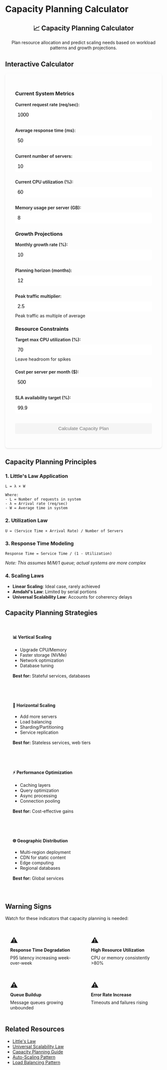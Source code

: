 # Capacity Planning Calculator

<div class="calculator-container">
<div class="calc-header">
<h2>📈 Capacity Planning Calculator</h2>
<p>Plan resource allocation and predict scaling needs based on workload patterns and growth projections.</p>
</div>

## Interactive Calculator

<div class="calculator-tool">
<form id="capacityCalc">

### Current System Metrics
<div class="input-group">
<label for="currentRPS">Current request rate (req/sec):</label>
<input type="number" id="currentRPS" value="1000" min="0" step="100">
</div>

<div class="input-group">
<label for="avgResponseTime">Average response time (ms):</label>
<input type="number" id="avgResponseTime" value="50" min="1" step="10">
</div>

<div class="input-group">
<label for="currentServers">Current number of servers:</label>
<input type="number" id="currentServers" value="10" min="1" step="1">
</div>

<div class="input-group">
<label for="cpuUtilization">Current CPU utilization (%):</label>
<input type="number" id="cpuUtilization" value="60" min="0" max="100" step="5">
</div>

<div class="input-group">
<label for="memoryUsageGB">Memory usage per server (GB):</label>
<input type="number" id="memoryUsageGB" value="8" min="0" step="1">
</div>

### Growth Projections
<div class="input-group">
<label for="growthRate">Monthly growth rate (%):</label>
<input type="number" id="growthRate" value="10" min="0" step="1">
</div>

<div class="input-group">
<label for="planningHorizon">Planning horizon (months):</label>
<input type="number" id="planningHorizon" value="12" min="1" max="36" step="1">
</div>

<div class="input-group">
<label for="peakMultiplier">Peak traffic multiplier:</label>
<input type="number" id="peakMultiplier" value="2.5" min="1" step="0.1">
<span class="help">Peak traffic as multiple of average</span>
</div>

### Resource Constraints
<div class="input-group">
<label for="maxCPU">Target max CPU utilization (%):</label>
<input type="number" id="maxCPU" value="70" min="10" max="90" step="5">
<span class="help">Leave headroom for spikes</span>
</div>

<div class="input-group">
<label for="serverCost">Cost per server per month ($):</label>
<input type="number" id="serverCost" value="500" min="0" step="50">
</div>

<div class="input-group">
<label for="slaTarget">SLA availability target (%):</label>
<input type="number" id="slaTarget" value="99.9" min="90" max="99.999" step="0.1">
</div>

<button type="button" onclick="calculateCapacity()" class="calc-button">Calculate Capacity Plan</button>
</form>

<div id="results" class="results-panel">
<!-- Results will appear here -->
</div>
</div>

## Capacity Planning Principles

### 1. Little's Law Application
```
L = λ × W

Where:
- L = Number of requests in system
- λ = Arrival rate (req/sec)
- W = Average time in system
```

### 2. Utilization Law
```
U = (Service Time × Arrival Rate) / Number of Servers
```

### 3. Response Time Modeling
```
Response Time = Service Time / (1 - Utilization)
```
*Note: This assumes M/M/1 queue; actual systems are more complex*

### 4. Scaling Laws
- **Linear Scaling**: Ideal case, rarely achieved
- **Amdahl's Law**: Limited by serial portions
- **Universal Scalability Law**: Accounts for coherency delays

## Capacity Planning Strategies

<div class="strategy-grid">
<div class="strategy-card">
<h4>📊 Vertical Scaling</h4>
<ul>
<li>Upgrade CPU/Memory</li>
<li>Faster storage (NVMe)</li>
<li>Network optimization</li>
<li>Database tuning</li>
</ul>
<p><strong>Best for:</strong> Stateful services, databases</p>
</div>

<div class="strategy-card">
<h4>🔄 Horizontal Scaling</h4>
<ul>
<li>Add more servers</li>
<li>Load balancing</li>
<li>Sharding/Partitioning</li>
<li>Service replication</li>
</ul>
<p><strong>Best for:</strong> Stateless services, web tiers</p>
</div>

<div class="strategy-card">
<h4>⚡ Performance Optimization</h4>
<ul>
<li>Caching layers</li>
<li>Query optimization</li>
<li>Async processing</li>
<li>Connection pooling</li>
</ul>
<p><strong>Best for:</strong> Cost-effective gains</p>
</div>

<div class="strategy-card">
<h4>🌐 Geographic Distribution</h4>
<ul>
<li>Multi-region deployment</li>
<li>CDN for static content</li>
<li>Edge computing</li>
<li>Regional databases</li>
</ul>
<p><strong>Best for:</strong> Global services</p>
</div>
</div>

## Warning Signs

Watch for these indicators that capacity planning is needed:

<div class="warning-grid">
<div class="warning-item">
<span class="warning-icon">⚠️</span>
<strong>Response Time Degradation</strong>
<p>P95 latency increasing week-over-week</p>
</div>

<div class="warning-item">
<span class="warning-icon">⚠️</span>
<strong>High Resource Utilization</strong>
<p>CPU or memory consistently >80%</p>
</div>

<div class="warning-item">
<span class="warning-icon">⚠️</span>
<strong>Queue Buildup</strong>
<p>Message queues growing unbounded</p>
</div>

<div class="warning-item">
<span class="warning-icon">⚠️</span>
<strong>Error Rate Increase</strong>
<p>Timeouts and failures rising</p>
</div>
</div>

## Related Resources

- [Little's Law](../quantitative/littles-law.md)
- [Universal Scalability Law](../quantitative/universal-scalability.md)
- [Capacity Planning Guide](../quantitative/capacity-planning.md)
- [Auto-Scaling Pattern](../patterns/auto-scaling.md)
- [Load Balancing Pattern](../patterns/load-balancing.md)

<script>
// Enhanced capacity calculator with input validation and real-time updates
let capacityChart = null;

function validateCapacityInputs() {
    const inputs = {
        currentRPS: { value: parseFloat(document.getElementById('currentRPS').value), min: 1, max: 1000000, name: 'Request rate' },
        avgResponseTime: { value: parseFloat(document.getElementById('avgResponseTime').value), min: 1, max: 10000, name: 'Response time' },
        currentServers: { value: parseInt(document.getElementById('currentServers').value), min: 1, max: 10000, name: 'Current servers' },
        cpuUtilization: { value: parseFloat(document.getElementById('cpuUtilization').value), min: 0, max: 100, name: 'CPU utilization' },
        memoryUsageGB: { value: parseFloat(document.getElementById('memoryUsageGB').value), min: 0.1, max: 1000, name: 'Memory usage' },
        growthRate: { value: parseFloat(document.getElementById('growthRate').value), min: 0, max: 100, name: 'Growth rate' },
        planningHorizon: { value: parseInt(document.getElementById('planningHorizon').value), min: 1, max: 36, name: 'Planning horizon' },
        peakMultiplier: { value: parseFloat(document.getElementById('peakMultiplier').value), min: 1, max: 10, name: 'Peak multiplier' },
        maxCPU: { value: parseFloat(document.getElementById('maxCPU').value), min: 10, max: 90, name: 'Max CPU target' },
        serverCost: { value: parseFloat(document.getElementById('serverCost').value), min: 0, max: 100000, name: 'Server cost' },
        slaTarget: { value: parseFloat(document.getElementById('slaTarget').value), min: 90, max: 99.999, name: 'SLA target' }
    };
    
    const errors = [];
    
    for (const [key, input] of Object.entries(inputs)) {
        if (isNaN(input.value)) {
            errors.push(`${input.name} must be a number`);
        } else if (input.value < input.min || input.value > input.max) {
            errors.push(`${input.name} must be between ${input.min} and ${input.max}`);
        }
    }
    
    return { valid: errors.length === 0, errors, inputs };
}

function calculateCapacity() {
    // Validate inputs
    const validation = validateCapacityInputs();
    if (!validation.valid) {
        displayCapacityErrors(validation.errors);
        return;
    }
    
    const inputs = validation.inputs;
    const growthRate = inputs.growthRate.value / 100;
    
    // Calculate current metrics
    const currentCapacityRPS = inputs.currentRPS.value / (inputs.cpuUtilization.value / 100);
    const rpsPerServer = currentCapacityRPS / inputs.currentServers.value;
    
    // Calculate memory constraints
    const totalMemoryGB = inputs.memoryUsageGB.value * inputs.currentServers.value;
    const memoryPerRPS = totalMemoryGB / inputs.currentRPS.value;
    
    // Project growth with advanced modeling
    let projections = [];
    let cumulativeCost = 0;
    
    for (let month = 0; month <= inputs.planningHorizon.value; month++) {
        const growthFactor = Math.pow(1 + growthRate, month);
        const projectedRPS = inputs.currentRPS.value * growthFactor;
        const peakRPS = projectedRPS * inputs.peakMultiplier.value;
        
        // Calculate required servers (considering both CPU and memory)
        const cpuBasedServers = Math.ceil((peakRPS / rpsPerServer) / (inputs.maxCPU.value / 100));
        const memoryBasedServers = Math.ceil((peakRPS * memoryPerRPS) / inputs.memoryUsageGB.value);
        const requiredServers = Math.max(cpuBasedServers, memoryBasedServers);
        
        // Calculate costs
        const monthlyCost = requiredServers * inputs.serverCost.value;
        cumulativeCost += monthlyCost;
        
        // Calculate actual utilization
        const cpuUtilization = (peakRPS / (requiredServers * rpsPerServer)) * 100;
        const memoryUtilization = (peakRPS * memoryPerRPS) / (requiredServers * inputs.memoryUsageGB.value) * 100;
        const actualUtilization = Math.max(cpuUtilization, memoryUtilization);
        const headroom = 100 - actualUtilization;
        
        projections.push({
            month: month,
            avgRPS: projectedRPS,
            peakRPS: peakRPS,
            servers: requiredServers,
            cost: monthlyCost,
            cumulativeCost: cumulativeCost,
            cpuUtilization: cpuUtilization,
            memoryUtilization: memoryUtilization,
            utilization: actualUtilization,
            headroom: headroom,
            constraintType: cpuBasedServers > memoryBasedServers ? 'CPU' : 'Memory'
        });
    }
    
    // Calculate availability based on redundancy
    const n = projections[inputs.planningHorizon.value].servers;
    const redundancy = Math.max(1, Math.floor(n * 0.1)); // 10% redundancy
    const availability = calculateAvailability(n, redundancy);
    
    // Prepare data for visualization
    const capacityData = {
        projections: projections,
        currentState: {
            rpsPerServer: rpsPerServer,
            currentCapacityRPS: currentCapacityRPS,
            cpuUtilization: inputs.cpuUtilization.value,
            servers: inputs.currentServers.value,
            headroom: 100 - inputs.cpuUtilization.value
        },
        recommendations: generateCapacityRecommendations(projections, inputs, availability),
        availability: availability,
        redundancy: redundancy
    };
    
    // Display results
    displayCapacityResults(capacityData, inputs);
    
    // Show results panel with animation
    const resultsPanel = document.getElementById('results');
    resultsPanel.style.display = 'block';
    resultsPanel.scrollIntoView({ behavior: 'smooth', block: 'nearest' });
}

function generateCapacityRecommendations(projections, inputs, availability) {
    const recommendations = [];
    
    // Growth rate analysis
    if (inputs.growthRate.value > 15) {
        recommendations.push({
            type: 'warning',
            message: 'High growth rate detected. Consider implementing auto-scaling to handle volatility.'
        });
    }
    
    // Short-term capacity needs
    const sixMonthProjection = projections[Math.min(6, projections.length - 1)];
    if (sixMonthProjection.servers > inputs.currentServers.value * 1.5) {
        recommendations.push({
            type: 'urgent',
            message: `⚠️ Significant scaling needed within 6 months (${sixMonthProjection.servers} servers). Start capacity planning immediately.`
        });
    }
    
    // Utilization analysis
    if (inputs.cpuUtilization.value > 70) {
        recommendations.push({
            type: 'important',
            message: 'Current utilization is high. Consider adding servers proactively to maintain stability.'
        });
    } else if (inputs.cpuUtilization.value < 30) {
        recommendations.push({
            type: 'info',
            message: 'Low utilization detected. You may be over-provisioned and could reduce costs.'
        });
    }
    
    // Availability vs SLA
    if (availability < inputs.slaTarget.value / 100) {
        const additionalServers = Math.ceil(projections[projections.length - 1].servers * 0.15);
        recommendations.push({
            type: 'error',
            message: `Current redundancy insufficient for ${inputs.slaTarget.value}% SLA. Add ${additionalServers} redundant servers.`
        });
    }
    
    // Cost optimization
    const totalCost = projections[projections.length - 1].cumulativeCost;
    const avgMonthlyCost = totalCost / projections.length;
    if (avgMonthlyCost > inputs.serverCost.value * inputs.currentServers.value * 2) {
        recommendations.push({
            type: 'important',
            message: 'Infrastructure costs will more than double. Consider architectural optimizations to reduce server requirements.'
        });
    }
    
    return recommendations;
}

function displayCapacityResults(data, inputs) {
    let resultsHTML = `
        <h3>📊 Capacity Planning Analysis</h3>
        
        <div class="capacity-summary">
            <div class="summary-cards-grid">
                <div class="summary-metric-card">
                    <div class="metric-icon">⚡</div>
                    <div class="metric-content">
                        <div class="metric-value">${data.currentState.rpsPerServer.toFixed(0)}</div>
                        <div class="metric-label">RPS per Server</div>
                    </div>
                </div>
                <div class="summary-metric-card">
                    <div class="metric-icon">📈</div>
                    <div class="metric-content">
                        <div class="metric-value">${data.currentState.currentCapacityRPS.toFixed(0)}</div>
                        <div class="metric-label">Max Capacity (RPS)</div>
                    </div>
                </div>
                <div class="summary-metric-card ${data.currentState.headroom < 30 ? 'warning' : 'success'}">
                    <div class="metric-icon">💨</div>
                    <div class="metric-content">
                        <div class="metric-value">${data.currentState.headroom.toFixed(1)}%</div>
                        <div class="metric-label">Current Headroom</div>
                    </div>
                </div>
                <div class="summary-metric-card">
                    <div class="metric-icon">✅</div>
                    <div class="metric-content">
                        <div class="metric-value">${(data.availability * 100).toFixed(3)}%</div>
                        <div class="metric-label">Projected Availability</div>
                    </div>
                </div>
            </div>
        </div>
        
        <div class="projection-summary">
            <h4>📅 ${inputs.planningHorizon.value}-Month Projection</h4>
            <div class="projection-cards">
                <div class="projection-card growth">
                    <div class="card-icon">📈</div>
                    <h5>Traffic Growth</h5>
                    <div class="big-number">${((Math.pow(1 + inputs.growthRate.value / 100, inputs.planningHorizon.value) - 1) * 100).toFixed(0)}%</div>
                    <div class="card-details">
                        <p>From ${inputs.currentRPS.value.toLocaleString()} to ${data.projections[data.projections.length - 1].avgRPS.toFixed(0).toLocaleString()} RPS</p>
                        <p class="peak-info">Peak: ${data.projections[data.projections.length - 1].peakRPS.toFixed(0).toLocaleString()} RPS</p>
                    </div>
                </div>
                <div class="projection-card servers">
                    <div class="card-icon">🖥️</div>
                    <h5>Infrastructure Scale</h5>
                    <div class="big-number">${data.projections[data.projections.length - 1].servers}</div>
                    <div class="card-details">
                        <p>Up from ${inputs.currentServers.value} servers</p>
                        <p class="increase">+${((data.projections[data.projections.length - 1].servers / inputs.currentServers.value - 1) * 100).toFixed(0)}% increase</p>
                    </div>
                </div>
                <div class="projection-card cost">
                    <div class="card-icon">💰</div>
                    <h5>Total Investment</h5>
                    <div class="big-number">$${(data.projections[data.projections.length - 1].cumulativeCost / 1000).toFixed(0)}k</div>
                    <div class="card-details">
                        <p>Monthly avg: $${(data.projections[data.projections.length - 1].cost).toLocaleString()}</p>
                        <p class="roi">Per server: $${inputs.serverCost.value}</p>
                    </div>
                </div>
            </div>
        </div>
        
        <div class="charts-section">
            <div class="chart-container">
                <h4>📊 Capacity Growth Timeline</h4>
                <canvas id="capacityChart" width="800" height="400"></canvas>
            </div>
            <div class="chart-container">
                <h4>💵 Cost Projection</h4>
                <canvas id="costChart" width="800" height="300"></canvas>
            </div>
        </div>
        
        <div class="recommendations-section">
            <h4>💡 Strategic Recommendations</h4>
            <div class="recommendations-grid">
    `;
    
    // Add intelligent recommendations
    data.recommendations.forEach(rec => {
        resultsHTML += `
            <div class="recommendation-card ${rec.type}">
                <div class="rec-icon">${rec.type === 'urgent' ? '🚨' : rec.type === 'error' ? '❌' : rec.type === 'warning' ? '⚠️' : rec.type === 'important' ? '📌' : 'ℹ️'}</div>
                <div class="rec-content">${rec.message}</div>
            </div>
        `;
    });
    
    resultsHTML += `
            </div>
        </div>
        
        <div class="scaling-roadmap">
            <h4>🗺️ Scaling Roadmap</h4>
            <div class="timeline">
                <div class="timeline-item immediate">
                    <div class="timeline-marker">Now</div>
                    <div class="timeline-content">
                        <h5>Quick Wins</h5>
                        <ul>
                            <li>Optimize queries & indexes</li>
                            <li>Enable compression</li>
                            <li>Tune connection pools</li>
                        </ul>
                        <div class="impact">10-20% improvement</div>
                    </div>
                </div>
                <div class="timeline-item short-term">
                    <div class="timeline-marker">1-3 mo</div>
                    <div class="timeline-content">
                        <h5>Tactical Improvements</h5>
                        <ul>
                            <li>Implement caching layer</li>
                            <li>Add read replicas</li>
                            <li>Enable auto-scaling</li>
                        </ul>
                        <div class="impact">30-50% capacity gain</div>
                    </div>
                </div>
                <div class="timeline-item medium-term">
                    <div class="timeline-marker">3-6 mo</div>
                    <div class="timeline-content">
                        <h5>Strategic Scaling</h5>
                        <ul>
                            <li>Horizontal partitioning</li>
                            <li>Microservices split</li>
                            <li>CDN deployment</li>
                        </ul>
                        <div class="impact">2-5x capacity</div>
                    </div>
                </div>
                <div class="timeline-item long-term">
                    <div class="timeline-marker">6-12 mo</div>
                    <div class="timeline-content">
                        <h5>Architecture Evolution</h5>
                        <ul>
                            <li>Event-driven design</li>
                            <li>Serverless migration</li>
                            <li>Global distribution</li>
                        </ul>
                        <div class="impact">10x+ scalability</div>
                    </div>
                </div>
            </div>
        </div>
        
        <div class="detailed-projections">
            <h4>📋 Detailed Monthly Projections</h4>
            <div class="projection-table-container">
                <table class="projection-table">
                    <thead>
                        <tr>
                            <th>Month</th>
                            <th>Avg RPS</th>
                            <th>Peak RPS</th>
                            <th>Servers</th>
                            <th>CPU %</th>
                            <th>Memory %</th>
                            <th>Monthly Cost</th>
                            <th>Constraint</th>
                        </tr>
                    </thead>
                    <tbody>
    `;
    
    // Show key milestone months
    const milestones = [0, 3, 6, 12, 18, 24, data.projections.length - 1];
    milestones.forEach(month => {
        if (month < data.projections.length) {
            const proj = data.projections[month];
            resultsHTML += `
                <tr class="${proj.utilization > 80 ? 'high-util' : ''}">
                    <td>${month}</td>
                    <td>${proj.avgRPS.toFixed(0).toLocaleString()}</td>
                    <td>${proj.peakRPS.toFixed(0).toLocaleString()}</td>
                    <td>${proj.servers}</td>
                    <td>${proj.cpuUtilization.toFixed(1)}%</td>
                    <td>${proj.memoryUtilization.toFixed(1)}%</td>
                    <td>$${proj.cost.toLocaleString()}</td>
                    <td><span class="constraint-badge ${proj.constraintType.toLowerCase()}">${proj.constraintType}</span></td>
                </tr>
            `;
        }
    });
    
    resultsHTML += `
                    </tbody>
                </table>
            </div>
        </div>
    `;
    
    document.getElementById('results').innerHTML = resultsHTML;
    
    // Draw interactive charts
    drawCapacityChart(data.projections);
    drawCostChart(data.projections);
}

function displayCapacityErrors(errors) {
    let errorHTML = '<div class="error-container"><h4>⚠️ Input Validation Errors</h4><ul>';
    errors.forEach(error => {
        errorHTML += `<li>${error}</li>`;
    });
    errorHTML += '</ul></div>';
    
    const resultsDiv = document.getElementById('results');
    resultsDiv.innerHTML = errorHTML;
    resultsDiv.style.display = 'block';
}

function calculateAvailability(servers, redundancy) {
    // Simplified availability calculation
    const serverAvailability = 0.99; // 99% per server
    const requiredServers = servers - redundancy;
    
    // Probability that at least requiredServers are available
    let availability = 0;
    for (let k = requiredServers; k <= servers; k++) {
        availability += binomial(servers, k) * 
                       Math.pow(serverAvailability, k) * 
                       Math.pow(1 - serverAvailability, servers - k);
    }
    
    return availability;
}

function binomial(n, k) {
    return factorial(n) / (factorial(k) * factorial(n - k));
}

function factorial(n) {
    if (n <= 1) return 1;
    return n * factorial(n - 1);
}

function drawCapacityChart(projections) {
    const canvas = document.getElementById('capacityChart');
    if (!canvas) return;
    
    const ctx = canvas.getContext('2d');
    const width = canvas.width;
    const height = canvas.height;
    const padding = 60;
    
    // Clear canvas
    ctx.clearRect(0, 0, width, height);
    
    // Find max values for scaling
    const maxServers = Math.max(...projections.map(p => p.servers));
    const maxRPS = Math.max(...projections.map(p => p.peakRPS));
    const maxUtil = 100;
    
    // Draw grid lines
    ctx.strokeStyle = '#e0e0e0';
    ctx.lineWidth = 1;
    for (let i = 0; i <= 10; i++) {
        const y = padding + (i / 10) * (height - 2 * padding);
        ctx.beginPath();
        ctx.moveTo(padding, y);
        ctx.lineTo(width - padding, y);
        ctx.stroke();
    }
    
    // Draw axes
    ctx.strokeStyle = '#666';
    ctx.lineWidth = 2;
    ctx.beginPath();
    ctx.moveTo(padding, padding);
    ctx.lineTo(padding, height - padding);
    ctx.lineTo(width - padding, height - padding);
    ctx.stroke();
    
    // Draw server count line
    ctx.strokeStyle = '#5448C8';
    ctx.lineWidth = 3;
    ctx.beginPath();
    projections.forEach((p, i) => {
        const x = padding + (i / (projections.length - 1)) * (width - 2 * padding);
        const y = height - padding - (p.servers / maxServers) * (height - 2 * padding);
        if (i === 0) ctx.moveTo(x, y);
        else ctx.lineTo(x, y);
        
        // Draw data points
        ctx.fillStyle = '#5448C8';
        ctx.beginPath();
        ctx.arc(x, y, 4, 0, 2 * Math.PI);
        ctx.fill();
    });
    ctx.stroke();
    
    // Draw RPS line
    ctx.strokeStyle = '#00BCD4';
    ctx.lineWidth = 3;
    ctx.beginPath();
    projections.forEach((p, i) => {
        const x = padding + (i / (projections.length - 1)) * (width - 2 * padding);
        const y = height - padding - (p.peakRPS / maxRPS) * (height - 2 * padding);
        if (i === 0) ctx.moveTo(x, y);
        else ctx.lineTo(x, y);
    });
    ctx.stroke();
    
    // Draw utilization line
    ctx.strokeStyle = '#FF9800';
    ctx.lineWidth = 2;
    ctx.setLineDash([5, 5]);
    ctx.beginPath();
    projections.forEach((p, i) => {
        const x = padding + (i / (projections.length - 1)) * (width - 2 * padding);
        const y = height - padding - (p.utilization / maxUtil) * (height - 2 * padding);
        if (i === 0) ctx.moveTo(x, y);
        else ctx.lineTo(x, y);
    });
    ctx.stroke();
    ctx.setLineDash([]);
    
    // Draw labels
    ctx.fillStyle = '#333';
    ctx.font = '14px sans-serif';
    ctx.textAlign = 'center';
    ctx.fillText('Months', width / 2, height - 20);
    
    // Y-axis labels
    ctx.textAlign = 'right';
    ctx.font = '12px sans-serif';
    for (let i = 0; i <= 5; i++) {
        const y = height - padding - (i / 5) * (height - 2 * padding);
        ctx.fillText(`${Math.round(maxServers * i / 5)}`, padding - 10, y + 4);
    }
    
    // Legend
    const legendX = width - 200;
    const legendY = padding;
    
    ctx.fillStyle = '#5448C8';
    ctx.fillRect(legendX, legendY, 20, 3);
    ctx.fillStyle = '#333';
    ctx.textAlign = 'left';
    ctx.fillText('Servers', legendX + 30, legendY + 5);
    
    ctx.fillStyle = '#00BCD4';
    ctx.fillRect(legendX, legendY + 20, 20, 3);
    ctx.fillStyle = '#333';
    ctx.fillText('Peak RPS', legendX + 30, legendY + 25);
    
    ctx.strokeStyle = '#FF9800';
    ctx.setLineDash([5, 5]);
    ctx.beginPath();
    ctx.moveTo(legendX, legendY + 42);
    ctx.lineTo(legendX + 20, legendY + 42);
    ctx.stroke();
    ctx.setLineDash([]);
    ctx.fillStyle = '#333';
    ctx.fillText('Utilization %', legendX + 30, legendY + 45);
    
    // Title
    ctx.font = 'bold 16px sans-serif';
    ctx.fillStyle = '#333';
    ctx.textAlign = 'center';
    ctx.fillText('Infrastructure Growth Projection', width / 2, 30);
}

function drawCostChart(projections) {
    const canvas = document.getElementById('costChart');
    if (!canvas) return;
    
    const ctx = canvas.getContext('2d');
    const width = canvas.width;
    const height = canvas.height;
    const padding = 60;
    
    // Clear canvas
    ctx.clearRect(0, 0, width, height);
    
    const maxCost = Math.max(...projections.map(p => p.cost));
    const maxCumulative = projections[projections.length - 1].cumulativeCost;
    
    // Draw axes
    ctx.strokeStyle = '#666';
    ctx.lineWidth = 2;
    ctx.beginPath();
    ctx.moveTo(padding, padding);
    ctx.lineTo(padding, height - padding);
    ctx.lineTo(width - padding, height - padding);
    ctx.stroke();
    
    // Draw monthly cost bars
    const barWidth = (width - 2 * padding) / projections.length - 5;
    projections.forEach((p, i) => {
        const x = padding + i * ((width - 2 * padding) / projections.length) + 2.5;
        const barHeight = (p.cost / maxCost) * (height - 2 * padding);
        const y = height - padding - barHeight;
        
        // Draw bar
        const gradient = ctx.createLinearGradient(0, y, 0, height - padding);
        gradient.addColorStop(0, '#4CAF50');
        gradient.addColorStop(1, '#2E7D32');
        ctx.fillStyle = gradient;
        ctx.fillRect(x, y, barWidth, barHeight);
        
        // Add cost label on significant months
        if (i % Math.ceil(projections.length / 6) === 0) {
            ctx.fillStyle = '#333';
            ctx.font = '10px sans-serif';
            ctx.textAlign = 'center';
            ctx.fillText(`$${(p.cost / 1000).toFixed(0)}k`, x + barWidth / 2, y - 5);
        }
    });
    
    // Draw cumulative cost line
    ctx.strokeStyle = '#F44336';
    ctx.lineWidth = 3;
    ctx.beginPath();
    projections.forEach((p, i) => {
        const x = padding + (i / (projections.length - 1)) * (width - 2 * padding);
        const y = height - padding - (p.cumulativeCost / maxCumulative) * (height - 2 * padding);
        if (i === 0) ctx.moveTo(x, y);
        else ctx.lineTo(x, y);
    });
    ctx.stroke();
    
    // Labels
    ctx.fillStyle = '#333';
    ctx.font = '12px sans-serif';
    ctx.textAlign = 'center';
    ctx.fillText('Months', width / 2, height - 20);
    
    // Title
    ctx.font = 'bold 16px sans-serif';
    ctx.textAlign = 'center';
    ctx.fillText('Cost Projection Analysis', width / 2, 30);
}

// Add real-time input validation
document.addEventListener('DOMContentLoaded', function() {
    const inputs = document.querySelectorAll('input[type="number"]');
    inputs.forEach(input => {
        input.addEventListener('input', function() {
            const value = parseFloat(this.value);
            const min = parseFloat(this.min);
            const max = parseFloat(this.max);
            
            if (isNaN(value) || value < min || value > max) {
                this.style.borderColor = '#ff6b6b';
            } else {
                this.style.borderColor = '#51cf66';
            }
        });
    });
});
</script>

<style>
.calculator-container {
    max-width: 1200px;
    margin: 0 auto;
}

.calc-header {
    text-align: center;
    margin-bottom: 2rem;
}

.calculator-tool {
    background: var(--md-code-bg-color);
    padding: 2rem;
    border-radius: 8px;
    margin-bottom: 2rem;
    box-shadow: 0 2px 4px rgba(0,0,0,0.1);
}

.input-group {
    margin-bottom: 1.5rem;
}

.input-group label {
    display: block;
    font-weight: 600;
    margin-bottom: 0.5rem;
}

.input-group input {
    width: 100%;
    padding: 0.5rem;
    border: 2px solid var(--md-default-fg-color--lighter);
    border-radius: 4px;
    font-size: 1rem;
    transition: border-color 0.3s ease;
}

.input-group input:focus {
    outline: none;
    border-color: var(--md-primary-fg-color);
}

.input-group .help {
    display: block;
    font-size: 0.875rem;
    color: var(--md-default-fg-color--light);
    margin-top: 0.25rem;
}

.calc-button {
    width: 100%;
    padding: 1rem;
    background: var(--md-primary-fg-color);
    color: white;
    border: none;
    border-radius: 4px;
    font-size: 1.1rem;
    font-weight: 600;
    cursor: pointer;
    margin-top: 1rem;
    transition: all 0.3s ease;
}

.calc-button:hover {
    background: var(--md-primary-fg-color--dark);
    transform: translateY(-2px);
    box-shadow: 0 4px 8px rgba(0,0,0,0.2);
}

.results-panel {
    margin-top: 2rem;
    display: none;
    animation: fadeIn 0.5s ease;
}

@keyframes fadeIn {
    from { opacity: 0; transform: translateY(20px); }
    to { opacity: 1; transform: translateY(0); }
}

.capacity-summary {
    margin-bottom: 2rem;
}

.summary-cards-grid {
    display: grid;
    grid-template-columns: repeat(auto-fit, minmax(250px, 1fr));
    gap: 1.5rem;
}

.summary-metric-card {
    display: flex;
    align-items: center;
    padding: 1.5rem;
    background: white;
    border-radius: 12px;
    box-shadow: 0 4px 12px rgba(0,0,0,0.1);
    transition: transform 0.3s ease;
}

.summary-metric-card:hover {
    transform: translateY(-4px);
    box-shadow: 0 6px 20px rgba(0,0,0,0.15);
}

.summary-metric-card.warning {
    background: linear-gradient(135deg, #fff8e1 0%, #ffecb3 100%);
    border: 2px solid #ffc107;
}

.summary-metric-card.success {
    background: linear-gradient(135deg, #e8f5e9 0%, #c8e6c9 100%);
    border: 2px solid #4caf50;
}

.metric-icon {
    font-size: 2.5rem;
    margin-right: 1rem;
}

.metric-content {
    flex: 1;
}

.metric-value {
    font-size: 2rem;
    font-weight: 700;
    color: var(--md-primary-fg-color);
    line-height: 1;
}

.metric-label {
    font-size: 0.875rem;
    color: var(--md-default-fg-color--light);
    margin-top: 0.25rem;
}

.projection-summary {
    margin: 2rem 0;
    padding: 2rem;
    background: var(--md-code-bg-color);
    border-radius: 12px;
}

.projection-cards {
    display: grid;
    grid-template-columns: repeat(auto-fit, minmax(300px, 1fr));
    gap: 1.5rem;
    margin-top: 1.5rem;
}

.projection-card {
    padding: 2rem;
    background: white;
    border-radius: 12px;
    box-shadow: 0 4px 12px rgba(0,0,0,0.1);
    text-align: center;
    position: relative;
    overflow: hidden;
}

.projection-card.growth {
    background: linear-gradient(135deg, #e3f2fd 0%, #bbdefb 100%);
}

.projection-card.servers {
    background: linear-gradient(135deg, #f3e5f5 0%, #e1bee7 100%);
}

.projection-card.cost {
    background: linear-gradient(135deg, #fff3e0 0%, #ffe0b2 100%);
}

.card-icon {
    font-size: 3rem;
    margin-bottom: 1rem;
}

.projection-card h5 {
    margin: 0 0 1rem 0;
    font-size: 1.1rem;
    color: var(--md-default-fg-color);
}

.big-number {
    font-size: 3rem;
    font-weight: 700;
    color: var(--md-primary-fg-color);
    margin: 0.5rem 0;
}

.card-details p {
    margin: 0.25rem 0;
    font-size: 0.9rem;
}

.card-details .peak-info {
    color: var(--md-default-fg-color--light);
    font-size: 0.8rem;
}

.card-details .increase {
    color: #f57c00;
    font-weight: 600;
}

.card-details .roi {
    color: var(--md-default-fg-color--light);
}

.charts-section {
    margin: 2rem 0;
}

.chart-container {
    margin-bottom: 2rem;
    padding: 2rem;
    background: white;
    border-radius: 12px;
    box-shadow: 0 4px 12px rgba(0,0,0,0.1);
}

.chart-container h4 {
    margin-top: 0;
    margin-bottom: 1rem;
    color: var(--md-primary-fg-color);
}

#capacityChart, #costChart {
    max-width: 100%;
    height: auto;
}

.recommendations-section {
    margin: 2rem 0;
    padding: 2rem;
    background: var(--md-code-bg-color);
    border-radius: 12px;
}

.recommendations-grid {
    display: grid;
    gap: 1rem;
    margin-top: 1rem;
}

.recommendation-card {
    display: flex;
    align-items: center;
    padding: 1rem 1.5rem;
    border-radius: 8px;
    transition: transform 0.3s ease;
}

.recommendation-card:hover {
    transform: translateX(4px);
}

.recommendation-card.urgent {
    background: #ffebee;
    border-left: 4px solid #f44336;
}

.recommendation-card.error {
    background: #ffcdd2;
    border-left: 4px solid #d32f2f;
}

.recommendation-card.warning {
    background: #fff8e1;
    border-left: 4px solid #ffc107;
}

.recommendation-card.important {
    background: #e8eaf6;
    border-left: 4px solid #3f51b5;
}

.recommendation-card.info {
    background: #e3f2fd;
    border-left: 4px solid #2196f3;
}

.rec-icon {
    font-size: 1.5rem;
    margin-right: 1rem;
}

.rec-content {
    flex: 1;
    font-size: 0.95rem;
}

.scaling-roadmap {
    margin: 2rem 0;
    padding: 2rem;
    background: var(--md-code-bg-color);
    border-radius: 12px;
}

.timeline {
    position: relative;
    padding-left: 40px;
}

.timeline:before {
    content: '';
    position: absolute;
    left: 15px;
    top: 0;
    bottom: 0;
    width: 2px;
    background: var(--md-primary-fg-color);
}

.timeline-item {
    position: relative;
    margin-bottom: 2rem;
    padding-left: 30px;
}

.timeline-marker {
    position: absolute;
    left: -25px;
    top: 0;
    background: var(--md-primary-fg-color);
    color: white;
    padding: 0.25rem 0.75rem;
    border-radius: 20px;
    font-size: 0.8rem;
    font-weight: 600;
}

.timeline-content {
    background: white;
    padding: 1.5rem;
    border-radius: 8px;
    box-shadow: 0 2px 8px rgba(0,0,0,0.1);
}

.timeline-content h5 {
    margin-top: 0;
    color: var(--md-primary-fg-color);
}

.timeline-content ul {
    margin: 0.5rem 0;
    padding-left: 1.5rem;
}

.timeline-content .impact {
    margin-top: 1rem;
    padding: 0.5rem 1rem;
    background: var(--md-primary-fg-color--light);
    border-radius: 4px;
    font-weight: 600;
    text-align: center;
}

.detailed-projections {
    margin: 2rem 0;
    padding: 2rem;
    background: var(--md-code-bg-color);
    border-radius: 12px;
}

.projection-table-container {
    overflow-x: auto;
    margin-top: 1rem;
}

.projection-table {
    width: 100%;
    border-collapse: collapse;
    background: white;
    border-radius: 8px;
    overflow: hidden;
}

.projection-table thead {
    background: var(--md-primary-fg-color);
    color: white;
}

.projection-table th {
    padding: 1rem;
    text-align: left;
    font-weight: 600;
}

.projection-table td {
    padding: 1rem;
    border-bottom: 1px solid var(--md-default-fg-color--lighter);
}

.projection-table tr.high-util {
    background: #fff3cd;
}

.constraint-badge {
    display: inline-block;
    padding: 0.25rem 0.75rem;
    border-radius: 12px;
    font-size: 0.8rem;
    font-weight: 600;
}

.constraint-badge.cpu {
    background: #e3f2fd;
    color: #1976d2;
}

.constraint-badge.memory {
    background: #f3e5f5;
    color: #7b1fa2;
}

.error-container {
    padding: 1.5rem;
    background: #ffebee;
    border: 2px solid #f44336;
    border-radius: 8px;
    margin: 1rem 0;
}

.error-container h4 {
    margin-top: 0;
    color: #c62828;
}

.error-container ul {
    margin: 0.5rem 0;
    padding-left: 1.5rem;
}

.error-container li {
    color: #c62828;
}

.strategy-grid {
    display: grid;
    grid-template-columns: repeat(auto-fit, minmax(250px, 1fr));
    gap: 1rem;
    margin: 2rem 0;
}

.strategy-card {
    padding: 1.5rem;
    background: var(--md-code-bg-color);
    border-radius: 8px;
    transition: transform 0.3s ease;
}

.strategy-card:hover {
    transform: translateY(-4px);
    box-shadow: 0 4px 12px rgba(0,0,0,0.1);
}

.strategy-card h4 {
    margin-top: 0;
    color: var(--md-primary-fg-color);
}

.strategy-card ul {
    margin: 0.5rem 0;
}

.strategy-card p {
    margin-top: 1rem;
    font-size: 0.875rem;
    color: var(--md-default-fg-color--light);
}

.warning-grid {
    display: grid;
    grid-template-columns: repeat(auto-fit, minmax(220px, 1fr));
    gap: 1rem;
    margin: 2rem 0;
}

.warning-item {
    padding: 1rem;
    background: var(--md-warning-bg-color);
    border-radius: 8px;
    border-left: 4px solid var(--md-warning-fg-color);
    transition: transform 0.3s ease;
}

.warning-item:hover {
    transform: translateX(4px);
}

.warning-icon {
    font-size: 1.5rem;
    margin-right: 0.5rem;
}

.warning-item strong {
    display: block;
    margin: 0.5rem 0;
}

.warning-item p {
    margin: 0;
    font-size: 0.875rem;
    color: var(--md-default-fg-color--light);
}

@media (max-width: 768px) {
    .calculator-tool {
        padding: 1rem;
    }
    
    .summary-cards-grid,
    .projection-cards,
    .strategy-grid,
    .warning-grid {
        grid-template-columns: 1fr;
    }
    
    .big-number {
        font-size: 2rem;
    }
    
    .timeline {
        padding-left: 20px;
    }
    
    .timeline-item {
        padding-left: 20px;
    }
    
    .projection-table {
        font-size: 0.875rem;
    }
    
    .projection-table th,
    .projection-table td {
        padding: 0.5rem;
    }
}
</style>
</div>